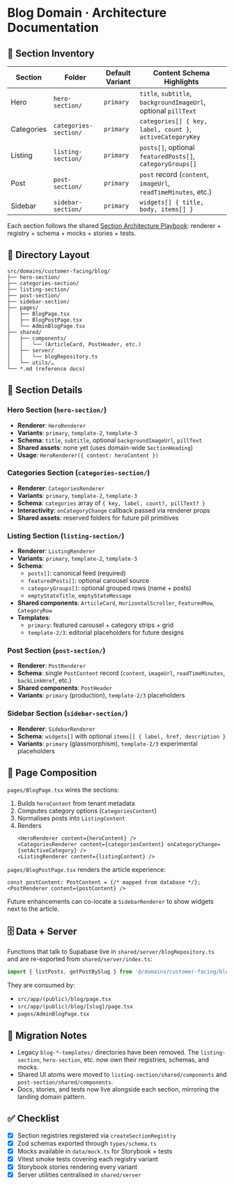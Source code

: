 # Blog Domain · Architecture Documentation

## 🧱 Section Inventory

| Section | Folder | Default Variant | Content Schema Highlights |
| --- | --- | --- | --- |
| Hero | `hero-section/` | `primary` | `title`, `subtitle`, `backgroundImageUrl`, optional `pillText` |
| Categories | `categories-section/` | `primary` | `categories[] { key, label, count }`, `activeCategoryKey` |
| Listing | `listing-section/` | `primary` | `posts[]`, optional `featuredPosts[]`, `categoryGroups[]` |
| Post | `post-section/` | `primary` | `post` record (`content`, `imageUrl`, `readTimeMinutes`, etc.) |
| Sidebar | `sidebar-section/` | `primary` | `widgets[] { title, body, items[] }` |

Each section follows the shared [Section Architecture Playbook](../../../../docs/domains/section-architecture.md): renderer + registry + schema + mocks + stories + tests.

## 📁 Directory Layout

```
src/domains/customer-facing/blog/
├── hero-section/
├── categories-section/
├── listing-section/
├── post-section/
├── sidebar-section/
├── pages/
│   ├── BlogPage.tsx
│   ├── BlogPostPage.tsx
│   └── AdminBlogPage.tsx
├── shared/
│   ├── components/
│   │   └── (ArticleCard, PostHeader, etc.)
│   ├── server/
│   │   └── blogRepository.ts
│   └── utils/…
└── *.md (reference docs)
```

## 🧩 Section Details

### Hero Section (`hero-section/`)
- **Renderer**: `HeroRenderer`
- **Variants**: `primary`, `template-2`, `template-3`
- **Schema**: `title`, `subtitle`, optional `backgroundImageUrl`, `pillText`
- **Shared assets**: none yet (uses domain-wide `SectionHeading`)
- **Usage**: `HeroRenderer({ content: heroContent })`

### Categories Section (`categories-section/`)
- **Renderer**: `CategoriesRenderer`
- **Variants**: `primary`, `template-2`, `template-3`
- **Schema**: `categories` array of `{ key, label, count?, pillText? }`
- **Interactivity**: `onCategoryChange` callback passed via renderer props
- **Shared assets**: reserved folders for future pill primitives

### Listing Section (`listing-section/`)
- **Renderer**: `ListingRenderer`
- **Variants**: `primary`, `template-2`, `template-3`
- **Schema**:
  - `posts[]`: canonical feed (required)
  - `featuredPosts[]`: optional carousel source
  - `categoryGroups[]`: optional grouped rows (name + posts)
  - `emptyStateTitle`, `emptyStateMessage`
- **Shared components**: `ArticleCard`, `HorizontalScroller`, `FeaturedRow`, `CategoryRow`
- **Templates**:
  - `primary`: featured carousel + category strips + grid
  - `template-2/3`: editorial placeholders for future designs

### Post Section (`post-section/`)
- **Renderer**: `PostRenderer`
- **Schema**: single `PostContent` record (`content`, `imageUrl`, `readTimeMinutes`, `backLinkHref`, etc.)
- **Shared components**: `PostHeader`
- **Variants**: `primary` (production), `template-2/3` placeholders

### Sidebar Section (`sidebar-section/`)
- **Renderer**: `SidebarRenderer`
- **Schema**: `widgets[]` with optional `items[] { label, href, description }`
- **Variants**: `primary` (glassmorphism), `template-2/3` experimental placeholders

## 🧮 Page Composition

`pages/BlogPage.tsx` wires the sections:
1. Builds `heroContent` from tenant metadata
2. Computes category options (`CategoriesContent`)
3. Normalises posts into `ListingContent`
4. Renders
   ```tsx
   <HeroRenderer content={heroContent} />
   <CategoriesRenderer content={categoriesContent} onCategoryChange={setActiveCategory} />
   <ListingRenderer content={listingContent} />
   ```

`pages/BlogPostPage.tsx` renders the article experience:
```tsx
const postContent: PostContent = {/* mapped from database */};
<PostRenderer content={postContent} />
```
Future enhancements can co-locate a `SidebarRenderer` to show widgets next to the article.

## 🗄️ Data + Server

Functions that talk to Supabase live in `shared/server/blogRepository.ts` and are re-exported from `shared/server/index.ts`:
```ts
import { listPosts, getPostBySlug } from '@/domains/customer-facing/blog/shared/server';
```
They are consumed by:
- `src/app/(public)/blog/page.tsx`
- `src/app/(public)/blog/[slug]/page.tsx`
- `pages/AdminBlogPage.tsx`

## 🔄 Migration Notes

- Legacy `blog-*-templates/` directories have been removed. The `listing-section`, `hero-section`, etc. now own their registries, schemas, and mocks.
- Shared UI atoms were moved to `listing-section/shared/components` and `post-section/shared/components`.
- Docs, stories, and tests now live alongside each section, mirroring the landing domain pattern.

## ✅ Checklist

- [x] Section registries registered via `createSectionRegistry`
- [x] Zod schemas exported through `types/schema.ts`
- [x] Mocks available in `data/mock.ts` for Storybook + tests
- [x] Vitest smoke tests covering each registry variant
- [x] Storybook stories rendering every variant
- [x] Server utilities centralised in `shared/server`
